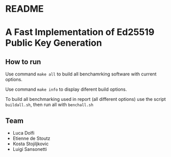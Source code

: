 # README

# A Fast Implementation of Ed25519 Public Key Generation

## How to run
Use command `make all` to build all benchamrking software with current options.

Use command `make info` to display diferent build options.

To build all benchmarking used in report (all different options) use the script `buildall.sh`, then run all with `benchall.sh`

## Team
+   Luca Dolfi
+   Etienne de Stoutz
+   Kosta Stojiljkovic
+   Luigi Sansonetti
